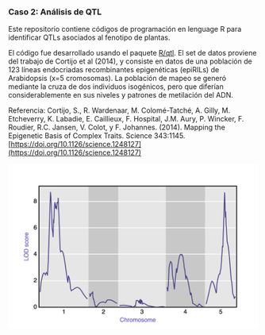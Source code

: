 ### Caso 2: Análisis de QTL

Este repositorio contiene códigos de programación en lenguage R para identificar QTLs asociados al fenotipo de plantas.

El código fue desarrollado usando el paquete [R/qtl](https://cran.r-project.org/package=qtl). El set de datos proviene del trabajo de Cortijo et al (2014), y consiste en datos de una población de 123 líneas endocriadas recombinantes epigenéticas (epiRILs) de Arabidopsis (x=5 cromosomas). La población de mapeo se generó mediante la cruza de dos individuos isogénicos, pero que diferían considerablemente en sus niveles y patrones de metilación del ADN.

Referencia: Cortijo, S., R. Wardenaar, M. Colomé-Tatché, A. Gilly, M. Etcheverry, K. Labadie, E. Caillieux, F. Hospital, J.M. Aury, P. Wincker, F. Roudier, R.C. Jansen, V. Colot, y F. Johannes. (2014). Mapping the Epigenetic Basis of Complex Traits. Science 343:1145. [https://doi.org/10.1126/science.1248127](https://doi.org/10.1126/science.1248127)

![Plot interactivo](/Figs/Fig1_plot_interactivo.png)
